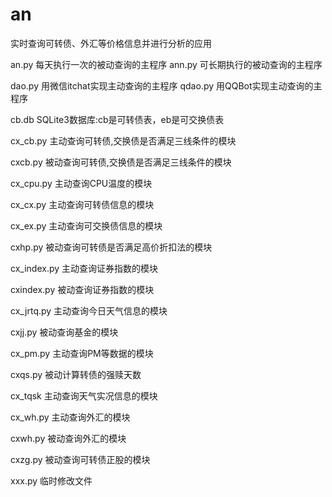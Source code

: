 # an
实时查询可转债、外汇等价格信息并进行分析的应用

an.py       每天执行一次的被动查询的主程序
ann.py      可长期执行的被动查询的主程序

dao.py      用微信itchat实现主动查询的主程序
qdao.py     用QQBot实现主动查询的主程序

cb.db       SQLite3数据库:cb是可转债表，eb是可交换债表

cx_cb.py    主动查询可转债,交换债是否满足三线条件的模块

cxcb.py     被动查询可转债,交换债是否满足三线条件的模块

cx_cpu.py   主动查询CPU温度的模块

cx_cx.py    主动查询可转债信息的模块

cx_ex.py    主动查询可交换债信息的模块

cxhp.py     被动查询可转债是否满足高价折扣法的模块

cx_index.py 主动查询证券指数的模块

cxindex.py  被动查询证券指数的模块

cx_jrtq.py  主动查询今日天气信息的模块

cxjj.py     被动查询基金的模块

cx_pm.py    主动查询PM等数据的模块

cxqs.py     被动计算转债的强赎天数

cx_tqsk     主动查询天气实况信息的模块

cx_wh.py    主动查询外汇的模块

cxwh.py     被动查询外汇的模块

cxzg.py     被动查询可转债正股的模块

xxx.py      临时修改文件
